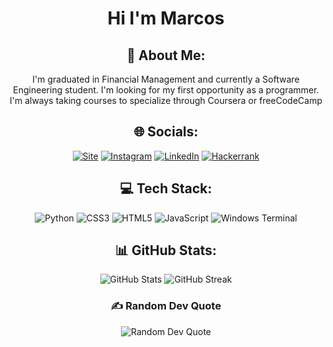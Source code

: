 <center>

# Hi I'm Marcos  

## 💫 About Me:
I'm graduated in Financial Management and currently a Software Engineering student. I'm looking for my first opportunity as a programmer. I'm always taking courses to specialize through Coursera or freeCodeCamp

## 🌐 Socials:
[![Site](https://img.shields.io/website?label=malheiros.tech&style=for-the-badge&url=https://www.malheiros.tech/)](https://www.malheiros.tech/) [![Instagram](https://img.shields.io/badge/Instagram-E4405F?style=for-the-badge&logo=instagram&logoColor=white
)](https://instagram.com/marcos_malheiiros) [![LinkedIn](https://img.shields.io/badge/LinkedIn-0077B5?style=for-the-badge&logo=linkedin&logoColor=white
)](https://linkedin.com/in/marcosmalheiros) [![Hackerrank](https://img.shields.io/badge/-Hackerrank-2EC866?style=for-the-badge&logo=HackerRank&logoColor=white)](https://www.hackerrank.com/dashboard)


## 💻 Tech Stack:
![Python](https://img.shields.io/badge/python-3670A0?style=for-the-badge&logo=python&logoColor=ffdd54) ![CSS3](https://img.shields.io/badge/css3-%231572B6.svg?style=for-the-badge&logo=css3&logoColor=white) ![HTML5](https://img.shields.io/badge/html5-%23E34F26.svg?style=for-the-badge&logo=html5&logoColor=white) ![JavaScript](https://img.shields.io/badge/javascript-%23323330.svg?style=for-the-badge&logo=javascript&logoColor=%23F7DF1E) ![Windows Terminal](https://img.shields.io/badge/Windows%20Terminal-%234D4D4D.svg?style=for-the-badge&logo=windows-terminal&logoColor=white)

## 📊 GitHub Stats:
<p align="center">
  <img src="https://github-readme-stats.vercel.app/api?username=MarcosMalheiros&theme=calm&hide_border=false&include_all_commits=false&count_private=false" alt="GitHub Stats" /> <img src="https://github-readme-streak-stats.herokuapp.com/?user=MarcosMalheiros&theme=calm&hide_border=false" alt="GitHub Streak" />
</p>

### ✍️ Random Dev Quote
<p align="center">
  <img src="https://quotes-github-readme.vercel.app/api?type=horizontal&theme=radical" alt="Random Dev Quote" />
</p>

</center>





